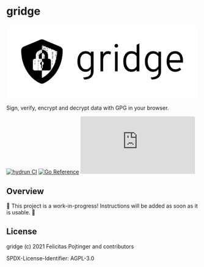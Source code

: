 # gridge

![Logo](./web/logo-dark.png)

Sign, verify, encrypt and decrypt data with GPG in your browser.

[![hydrun CI](https://github.com/pojntfx/gridge/actions/workflows/hydrun.yaml/badge.svg)](https://github.com/pojntfx/gridge/actions/workflows/hydrun.yaml)
[![Go Reference](https://pkg.go.dev/badge/github.com/pojntfx/gridge.svg)](https://pkg.go.dev/github.com/pojntfx/gridge)
[![Matrix](https://img.shields.io/matrix/gridge:matrix.org)](https://matrix.to/#/#gridge:matrix.org?via=matrix.org)

## Overview

🚧 This project is a work-in-progress! Instructions will be added as soon as it is usable. 🚧

## License

gridge (c) 2021 Felicitas Pojtinger and contributors

SPDX-License-Identifier: AGPL-3.0
